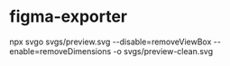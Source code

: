 # figma-exporter

npx svgo svgs/preview.svg --disable=removeViewBox --enable=removeDimensions -o svgs/preview-clean.svg
